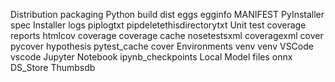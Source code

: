  Distribution  packaging
Python
build
dist
eggs
egginfo
MANIFEST
 PyInstaller
spec
 Installer logs
piplogtxt
pipdeletethisdirectorytxt
 Unit test  coverage reports
htmlcov
coverage
coverage
cache
nosetestsxml
coveragexml
cover
pycover
hypothesis
pytest_cache
cover
 Environments
venv
venv
 VSCode
vscode
 Jupyter Notebook
ipynb_checkpoints
 Local
 Model files
onnx
DS_Store
Thumbsdb